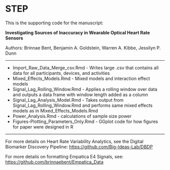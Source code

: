 # STEP

This is the supporting code for the manuscript:

**Investigating Sources of Inaccuracy in Wearable Optical Heart Rate Sensors**

Authors: Brinnae Bent, Benjamin A. Goldstein, Warren A. Kibbe, Jessilyn P. Dunn
***

* Import_Raw_Data_Merge_csv.Rmd - Writes large .csv that contains all data for all participants, devices, and activities
* Mixed_Effects_Models.Rmd - Mixed models and interaction effect models
* Signal_Lag_Rolling_Window.Rmd - Applies a rolling window over data and outputs a data frame with window length added as a column
* Signal_Lag_Analysis_Model.Rmd - Takes output from Signal_Lag_Rolling_Window.Rmd and performs same mixed effects models as in Mixed_Effects_Models.Rmd
* Power_Analysis.Rmd - calculations of sample size power
* Figures-Plotting_Parameters_Only.Rmd - GGplot code for how figures for paper were designed in R
***
For more details on Heart Rate Variability Analytics, see the Digital Biomarker Discovery Pipeline: https://github.com/Big-Ideas-Lab/DBDP

For more details on formatting Empatica E4 Signals, see: https://github.com/brinnaebent/Empatica_Data
